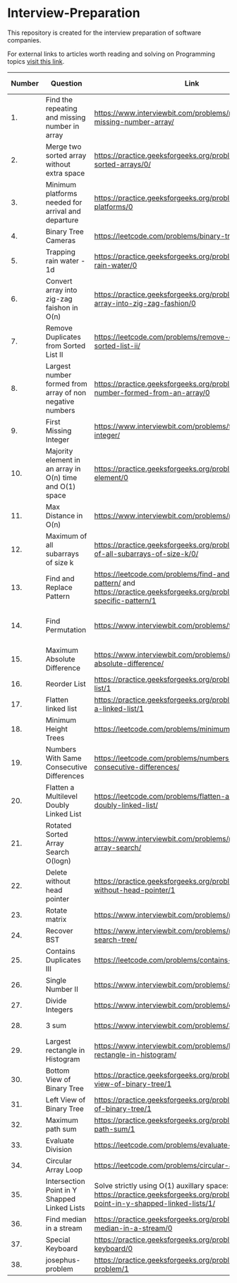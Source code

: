 # Interview-Preparation
This repository is created for the interview preparation of software companies.

For external links to articles worth reading and solving on Programming topics [visit this link](https://github.com/ashu12chi/Interview-Preparation/blob/master/ExternalLinks.md).

|Number| Question | Link | Solution Idea | Solution Link | Category| Company|
| ---- | -------- | ---- | ------------- | ------------- | ------- | ------ |
|1.| Find the repeating and missing number in array | https://www.interviewbit.com/problems/repeat-and-missing-number-array/ | <details><summary>Spoiler...</summary>Solve simultaneous equations created by either using sum and sum of squares or XORs or sum and product</details> | https://github.com/ashu12chi/Interview-Preparation/blob/master/Solutions/RepeatAndMissingNumberArray.java|| Amazon|
|2.| Merge two sorted array without extra space| https://practice.geeksforgeeks.org/problems/merge-two-sorted-arrays/0/ | <details><summary>Spoiler...</summary>Initialize i=0 and j=n-1 and swap(ar2[i],ar1[j]) while ar2[i] < ar1[j] and then sort(ar1,ar1+n) and sort(ar2,ar2+m) individually.</details>| https://github.com/ashu12chi/Interview-Preparation/blob/master/Solutions/Merge-two-sorted-arrays.cpp ||Amazon,Goldman Sachs,Microsoft,Visa,LinkedIn|
|3.| Minimum platforms needed for arrival and departure | https://practice.geeksforgeeks.org/problems/minimum-platforms/0 | <details><summary>Spoiler...</summary>Make a vector of pair of {time,('a'/'d')} and sort it. Initialize curr = 0 and if(v[i].second = 'a') curr++ else curr--, maximum value reached is ans.</details>| https://github.com/ashu12chi/Interview-Preparation/blob/master/Solutions/Minimum-platform.cpp ||Amazon,Oyo Rooms,Paytm,D-E-Shaw,Walmart,Directi,Morgan Satnley|
|4.| Binary Tree Cameras | https://leetcode.com/problems/binary-tree-cameras/ |<details><summary>Spoiler...</summary>(Solution to this problem is LeetCode public)</details>|https://github.com/ashu12chi/Interview-Preparation/blob/master/Solutions/BinaryTreeCameras.java | Greedy/ DP |
|5.| Trapping rain water - 1d| https://practice.geeksforgeeks.org/problems/trapping-rain-water/0 |<details><summary>Spoiler...</summary> Start from the index = 0,sum=0, until find and ar[i] >= ar[index] sum += ar[i], after ans += (ar[mini]*(i-mini-1)-sum), after array ends repeat this from right to left till last index found </details>| https://github.com/ashu12chi/Interview-Preparation/blob/master/Solutions/Trapping-Rainwater.cpp | Greedy |Amazon,Adobe,Paytm|
|6.| Convert array into zig-zag faishon in O(n)| https://practice.geeksforgeeks.org/problems/convert-array-into-zig-zag-fashion/0|<details><summary>Spoiler...</summary> Use one pass of enhanced bubble sort </details>|https://github.com/ashu12chi/Interview-Preparation/blob/master/Solutions/convert-array-into-zig-zag.cpp||Amazon,Paytm|
|7. | Remove Duplicates from Sorted List II | https://leetcode.com/problems/remove-duplicates-from-sorted-list-ii/ | <details><summary>Spoiler...</summary> Maintain a header node, current node and pre node and traverse </details> |  https://github.com/ashu12chi/Interview-Preparation/blob/master/Solutions/RemoveDuplicatesFromSortedListII.java | Linked List | |
|8. | Largest number formed from array of non negative numbers|https://practice.geeksforgeeks.org/problems/largest-number-formed-from-an-array/0|<details><summary>Spoiler...</summary> Using comparison based sorting </details>|https://github.com/ashu12chi/Interview-Preparation/blob/master/Solutions/largest-number-formed-from-array.cpp |Sorting/Greedy|Amazon,MakeMyTrip,Microsft,Paytm|
|9. | First Missing Integer |https://www.interviewbit.com/problems/first-missing-integer/|<details><summary>Spoiler...</summary> Use the original array as freq array</details>|https://github.com/ashu12chi/Interview-Preparation/blob/master/Solutions/FirstMissingInteger.java |Array|Amazon|
|10.| Majority element in an array in O(n) time and O(1) space|https://practice.geeksforgeeks.org/problems/majority-element/0|<details><summary>Spoiler...</summary>Use Moore's voting algorithm</details>|https://github.com/ashu12chi/Interview-Preparation/blob/master/Solutions/Majority-element.cpp ||Amazon,Samsung,Microsoft,Makemytrip,D-E-Shaw|
|11.| Max Distance in O(n) |https://www.interviewbit.com/problems/max-distance/|<details><summary>Spoiler...</summary>Maintain smallest element of prefix and largest element of suffix</details>|https://github.com/ashu12chi/Interview-Preparation/blob/master/Solutions/MaxDistance.java |Array| Google,Amazon,Microsoft |
| 12. | Maximum of all subarrays of size k | https://practice.geeksforgeeks.org/problems/maximum-of-all-subarrays-of-size-k/0/ | <details> <summary> Spoiler... </summary> Create a Deque that stores only useful elements of current window of k elements. An element is useful if it is in current window and is greater than all other elements on left side of it in current window. We process all array elements one by one and maintain deque to contain useful elements of current window and these useful elements are maintained in sorted order. The element at front of the deque is the largest and element at rear of deque is the smallest of current window. </details> | https://github.com/ashu12chi/Interview-Preparation/blob/master/Solutions/MaximumAllSubarraysSizeK.java | Array, Queue, Sliding-window | Amazon, Cisco, Directi, Flipkart, SAP Labs, Zoho |
| 13. | Find and Replace Pattern | https://leetcode.com/problems/find-and-replace-pattern/ and https://practice.geeksforgeeks.org/problems/match-specific-pattern/1 | <details> <summary> Spoiler... </summary> Use a HashMap to store current character mappings and a HashSet to mark which characters have been used </details> | https://github.com/ashu12chi/Interview-Preparation/blob/master/Solutions/FindAndReplacePattern.java | Strings, Hash | Amazon, Microsoft, MakeMyTrip |
| 14. | Find Permutation | https://www.interviewbit.com/problems/find-permutation/| <details> <summary> Spoiler... </summary> Maintain range [l,r] of unused elements, each time we use either l or r </details> | https://github.com/ashu12chi/Interview-Preparation/blob/master/Solutions/FindPermutation.java or short solution https://github.com/ashu12chi/Interview-Preparation/blob/master/Solutions/Find-Permutation.cpp | Arrays | Amazon, Goldman Sachs |
| 15. | Maximum Absolute Difference | https://www.interviewbit.com/problems/maximum-absolute-difference/ | <details> <summary> Spoiler... </summary> Break the modulo into conditions </details> | https://github.com/ashu12chi/Interview-Preparation/blob/master/Solutions/MaxAbsDiff.java | Arrays | Amazon |
|16.| Reorder List| https://practice.geeksforgeeks.org/problems/reorder-list/1 | <details> <summary> Spoiler... </summary> split list from half, reverse second part and merge them alternatively </details> | https://github.com/ashu12chi/Interview-Preparation/blob/master/Solutions/Reorder-list.cpp | Linked List | Amazon,Microsoft,OYO rooms| 
|17.| Flatten linked list | https://practice.geeksforgeeks.org/problems/flattening-a-linked-list/1 |  <details> <summary> Spoiler... </summary> 🥱🥱 </details>| https://github.com/ashu12chi/Interview-Preparation/blob/master/Solutions/Flatten-linked-list.cpp | Linked List | Amazon,Microsoft,Flipkart,Paytm,Visa,Qualcomm,Snapdeal|
| 18. | Minimum Height Trees | https://leetcode.com/problems/minimum-height-trees/ | <details> <summary> Spoiler... </summary> At most 2 nodes will be answer, think about it. Keep removing leaf nodes till this point. </details> | https://github.com/ashu12chi/Interview-Preparation/blob/master/Solutions/MinimumHeightTrees.java | Breadth First Search, Graph | |
| 19. | Numbers With Same Consecutive Differences | https://leetcode.com/problems/numbers-with-same-consecutive-differences/ | <details> <summary> Spoiler... </summary> Simple Backtracking. </details> | https://github.com/ashu12chi/Interview-Preparation/blob/master/Solutions/NumbersWithSameConsecutiveDifferences.java | Backtracking | |
| 20. | Flatten a Multilevel Doubly Linked List | https://leetcode.com/problems/flatten-a-multilevel-doubly-linked-list/ | <details> <summary> Spoiler... </summary> Nothing special, go, just do it... </details> | https://github.com/ashu12chi/Interview-Preparation/blob/master/Solutions/FlattenMultilevelDoublyLinkedList.java | Linked List, Depth First Search | |
| 21. | Rotated Sorted Array Search O(logn) | https://www.interviewbit.com/problems/rotated-sorted-array-search/ | <details> <summary> Spoiler... </summary> Binary Search twice, once for pivot,next for element </details> | https://github.com/ashu12chi/Interview-Preparation/blob/master/Solutions/RotatedSortedArraySearch.java | Binary Search | |
|22.| Delete without head pointer| https://practice.geeksforgeeks.org/problems/delete-without-head-pointer/1 |<details> <summary> Spoiler... </summary> swap node with next node and then delete it </details> | https://github.com/ashu12chi/Interview-Preparation/blob/master/Solutions/delete-without-head.cpp | Linked List | Amazon,Goldman Sach,Microsoft,Samsung,Visa|
|23.| Rotate matrix| https://www.interviewbit.com/problems/rotate-matrix/ | <details> <summary> Spoiler... </summary> Take good obsrevations </details>| https://github.com/ashu12chi/Interview-Preparation/blob/master/Solutions/rotate-matrix.cpp | Arrays | Google, Facebook, Amazon|
|24.| Recover BST| https://www.interviewbit.com/problems/recover-binary-search-tree/ | <details> <summary> Spoiler... </summary> Use Morris Traversal </details>| https://github.com/ashu12chi/Interview-Preparation/blob/master/Solutions/RecoverBST.java | BST | Microsoft, Amazon|
| 25. | Contains Duplicates III | https://leetcode.com/problems/contains-duplicate-iii/ | <details> <summary> Spoiler... </summary> Use buckets (map several elements to one number (probably by dividing by t or (t + 1))). To ease mapping you can origin shift numbers by subtracting Integer.MIN_VALUE from them (use long if you do so, I wasted a lotta time). </details> | https://github.com/ashu12chi/Interview-Preparation/blob/master/Solutions/ContainsDuplicateIII.java | Sort, Ordered Map, Map | |
| 26. | Single Number II | https://www.interviewbit.com/problems/single-number-ii/ | <details> <summary> Spoiler... </summary> Find cnt of ones at each bit </details> | https://github.com/ashu12chi/Interview-Preparation/blob/master/Solutions/SingleNumberII.java | BitWise Manipulation | |
| 27. | Divide Integers | https://www.interviewbit.com/problems/divide-integers/ | <details> <summary> Spoiler... </summary> Find the quotient from msb to lsb </details> | https://github.com/ashu12chi/Interview-Preparation/blob/master/Solutions/DivideIntegers.java | BitWise Manipulation | |
| 28. | 3 sum | https://www.interviewbit.com/problems/3-sum/ | <details> <summary> Spoiler... </summary> Fix one number and then use two pointer </details> | https://github.com/ashu12chi/Interview-Preparation/blob/master/Solutions/3-sum.cpp | Two pointer | Facebook,Amazon,Microsoft |
| 29. | Largest rectangle in Histogram | https://www.interviewbit.com/problems/largest-rectangle-in-histogram/ | <details> <summary> Spoiler... </summary> Use stack smartly </details> | https://github.com/ashu12chi/Interview-Preparation/blob/master/Solutions/largest-rectangle-in-histogram.cpp | Stack | Google,Facebook,Amzon| 
|30.| Bottom View of Binary Tree | https://practice.geeksforgeeks.org/problems/bottom-view-of-binary-tree/1 | <details> <summary> Spoiler... </summary> Use map<dist,pair<value,level>> for same dist use value with highest level </details> | https://github.com/ashu12chi/Interview-Preparation/blob/master/Solutions/Bottom-View-Of-Binary-Tree.cpp | Binary Tree | Amazon,Paytm,OyoRooms,Walmart,Flipkart |
|31.| Left View of Binary Tree | https://practice.geeksforgeeks.org/problems/left-view-of-binary-tree/1 | <details> <summary> Spoiler... </summary> Use recursion with level,max_level if level > max_level print node and update max_level </details> |  https://github.com/ashu12chi/Interview-Preparation/blob/master/Solutions/Left-View-Of-binary-Tree.cpp | Binary Tree | Amazon,Paytm,OyoRooms,Samsung,Flipkart |
|32.| Maximum path sum| https://practice.geeksforgeeks.org/problems/maximum-path-sum/1 | <details> <summary> Spoiler... </summary> recursively call pathsum function to find continuous sum and pass one refernece variable to store maxsum </details> | https://github.com/ashu12chi/Interview-Preparation/blob/master/Solutions/maximum-path-sum.cpp | Binary Tree | Amazon,Facebook,Microsoft,Oyo Rooms|
| 33. | Evaluate Division | https://leetcode.com/problems/evaluate-division/ | <details> <summary> Spoiler... </summary> Created a weighted graph with forward edges with weight val, and reverse edges with weight 1/val and do a simple dfs with multiplication of weights at each step to get answer. This problem can also be solved using Union-Find | https://github.com/ashu12chi/Interview-Preparation/blob/master/Solutions/EvaluateDivision.java | Graph, Union-Find, DFS | |
| 34. | Circular Array Loop | https://leetcode.com/problems/circular-array-loop/ | <details> <summary> Spoiler... </summary> Use the concept of hare and tortoise (two pointers) as used in Linked lists to find loops </details> | https://github.com/ashu12chi/Interview-Preparation/blob/master/Solutions/CircularArrayLoop.java | Array, Two Pointers | |
| 35. | Intersection Point in Y Shapped Linked Lists | Solve strictly using O(1) auxillary space: https://practice.geeksforgeeks.org/problems/intersection-point-in-y-shapped-linked-lists/1/ | <details> <summary> Spoiler... </summary> Change sign of numbers as you traverse :D </details> | https://github.com/ashu12chi/Interview-Preparation/blob/master/Solutions/IntersectionPointInYShappedLinkedLists.java | Linked Lists | Accolite, Adobe, Amazon, D E Shaw, FactSet, Flipkart, Goldman Sachs, MakeMyTrip, MAQ Software, Microsoft, Qualcomm, Snapdeal, Visa, VMWare |
| 36.|Find median in a stream | https://practice.geeksforgeeks.org/problems/find-median-in-a-stream/0 | <details> <summary> Spoiler... </summary> Use two heaps </details>|https://github.com/ashu12chi/Interview-Preparation/blob/master/Solutions/find-median-in-a-stream.cpp | Heap | Adobe,Amazon,Apple,Facebook,Google,Microsoft,Walmart,Samsung,Samsung,Sap labs,Yahoo,Oracle,Oyo Rooms,Morgan Stanley,Ola|
|37.|Special Keyboard | https://practice.geeksforgeeks.org/problems/special-keyboard/0 | <details> <summary> Spoiler... </summary> Use dp </details> | https://github.com/ashu12chi/Interview-Preparation/blob/master/Solutions/special-keyboard.cpp | Recursion | Amazon,Google,Paytm |
|38.|josephus-problem | https://practice.geeksforgeeks.org/problems/josephus-problem/1 | <details> <summary> Spoiler... </summary> Standard recusrive approach </details> | https://github.com/ashu12chi/Interview-Preparation/blob/master/Solutions/josephus-problem.cpp | Recusrion | Amazon,Walmart | 
